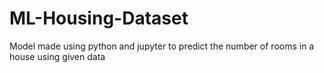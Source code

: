 # ML-Housing-Dataset

Model made using python and jupyter to predict the number of rooms in a house using given data
